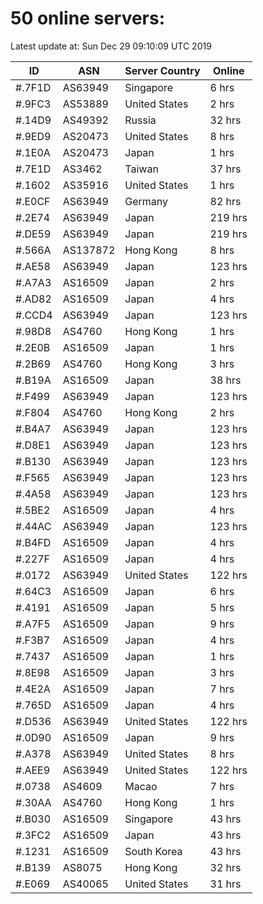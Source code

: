 # 50 online servers:

Latest update at: Sun Dec 29 09:10:09 UTC 2019

| ID | ASN | Server Country | Online |
| -- | --- | -------------- | ------ |
| #.7F1D | AS63949 | Singapore | 6 hrs |
| #.9FC3 | AS53889 | United States | 2 hrs |
| #.14D9 | AS49392 | Russia | 32 hrs |
| #.9ED9 | AS20473 | United States | 8 hrs |
| #.1E0A | AS20473 | Japan | 1 hrs |
| #.7E1D | AS3462 | Taiwan | 37 hrs |
| #.1602 | AS35916 | United States | 1 hrs |
| #.E0CF | AS63949 | Germany | 82 hrs |
| #.2E74 | AS63949 | Japan | 219 hrs |
| #.DE59 | AS63949 | Japan | 219 hrs |
| #.566A | AS137872 | Hong Kong | 8 hrs |
| #.AE58 | AS63949 | Japan | 123 hrs |
| #.A7A3 | AS16509 | Japan | 2 hrs |
| #.AD82 | AS16509 | Japan | 4 hrs |
| #.CCD4 | AS63949 | Japan | 123 hrs |
| #.98D8 | AS4760 | Hong Kong | 1 hrs |
| #.2E0B | AS16509 | Japan | 1 hrs |
| #.2B69 | AS4760 | Hong Kong | 3 hrs |
| #.B19A | AS16509 | Japan | 38 hrs |
| #.F499 | AS63949 | Japan | 123 hrs |
| #.F804 | AS4760 | Hong Kong | 2 hrs |
| #.B4A7 | AS63949 | Japan | 123 hrs |
| #.D8E1 | AS63949 | Japan | 123 hrs |
| #.B130 | AS63949 | Japan | 123 hrs |
| #.F565 | AS63949 | Japan | 123 hrs |
| #.4A58 | AS63949 | Japan | 123 hrs |
| #.5BE2 | AS16509 | Japan | 4 hrs |
| #.44AC | AS63949 | Japan | 123 hrs |
| #.B4FD | AS16509 | Japan | 4 hrs |
| #.227F | AS16509 | Japan | 4 hrs |
| #.0172 | AS63949 | United States | 122 hrs |
| #.64C3 | AS16509 | Japan | 6 hrs |
| #.4191 | AS16509 | Japan | 5 hrs |
| #.A7F5 | AS16509 | Japan | 9 hrs |
| #.F3B7 | AS16509 | Japan | 4 hrs |
| #.7437 | AS16509 | Japan | 1 hrs |
| #.8E98 | AS16509 | Japan | 3 hrs |
| #.4E2A | AS16509 | Japan | 7 hrs |
| #.765D | AS16509 | Japan | 4 hrs |
| #.D536 | AS63949 | United States | 122 hrs |
| #.0D90 | AS16509 | Japan | 9 hrs |
| #.A378 | AS63949 | United States | 8 hrs |
| #.AEE9 | AS63949 | United States | 122 hrs |
| #.0738 | AS4609 | Macao | 7 hrs |
| #.30AA | AS4760 | Hong Kong | 1 hrs |
| #.B030 | AS16509 | Singapore | 43 hrs |
| #.3FC2 | AS16509 | Japan | 43 hrs |
| #.1231 | AS16509 | South Korea | 43 hrs |
| #.B139 | AS8075 | Hong Kong | 32 hrs |
| #.E069 | AS40065 | United States | 31 hrs |

